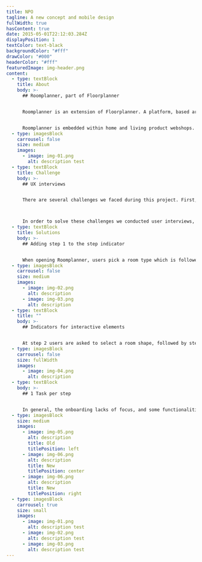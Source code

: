 ```yaml
---
title: NPO
tagline: A new concept and mobile design
fullWidth: true
hasContent: true
date: 2015-05-01T22:12:03.284Z
displayPosition: 1
textColor: text-black
backgroundColor: "#fff"
drawColor: "#000"
headerColor: "#fff"
featuredImage: img-header.png
content:
  - type: textBlock
    title: About
    body: >-
      ## Roomplanner, part of Floorplanner


      Roomplanner is an extension of Floorplanner. A platform, based around a floor plan editor that runs in every browser. The tool gives users the ability to make great looking architectural visualisations of their home and interior in an easy and accessible way. Floorplanner was the first fully browser-based 2D & 3D planner, and since then over 25 million users worldwide have registered for a account and in together created over 40 million plans and a multitude of great 2D & 3D images.


      Roomplanner is embedded within home and living product webshops. Users use Roomplanner to view the webshops' products in a room they created themselves.
  - type: imagesBlock
    carrousel: false
    size: medium
    images:
      - image: img-01.png
        alt: description test
  - type: textBlock
    title: Challenge
    body: >-
      ## UX interviews


      There are several challenges we faced during this project. First, the tool is not very user friendly, a lot of functionalities are spread over the tool without any hierarchy. Next to that, the visual style of Roomplanner doesn't fit the style of the webshops. Finally, the relevance for webshops to embed Roomplanner within their webshop is to generate leads. However, users don't see the point of leaving behind their email adress.



      In order to solve these challenges we conducted user interviews, and improved the design based on the insights.
  - type: textBlock
    title: Solutions
    body: >-
      ## Adding step 1 to the step indicator


      When opening Roomplanner, users pick a room type which is followed by step 2: selecting a room shape. A step indicator shows the current step to the user. However, this indicator is missing at step 1, which implies the user starts at step 2. That's why we added the step indicator to step 1 as well.
  - type: imagesBlock
    carrousel: false
    size: medium
    images:
      - image: img-02.png
        alt: description
      - image: img-03.png
        alt: description
  - type: textBlock
    title: ""
    body: >-
      ## Indicators for interactive elements


      At step 2 users are asked to select a room shape, followed by step 3: the room configurator in which windows can be added and dimensions of the room can be set. Step 2 and 3 offer the possibility to add windows and doors to the room. However, test results showed that no participant made use of this functionality. That's why indicators were added to the elements that could be manipulated on the screen.
  - type: imagesBlock
    carrousel: false
    size: fullWidth
    images:
      - image: img-04.png
        alt: description
  - type: textBlock
    body: >-
      ## 1 Task per step


      In general, the onboarding lacks of focus, and some functionalities are difficult to find. That's why we divided the onboarding in 5 steps. Each step focuses on one specific task which increases a users' focus within a specific step.
  - type: imagesBlock
    size: medium
    images:
      - image: img-05.png
        alt: description
        title: Old
        titlePosition: left
      - image: img-06.png
        alt: description
        title: New
        titlePosition: center
      - image: img-06.png
        alt: description
        title: New
        titlePosition: right
  - type: imagesBlock
    carrousel: true
    size: small
    images:
      - image: img-01.png
        alt: description test
      - image: img-02.png
        alt: description test
      - image: img-03.png
        alt: description test
---
```

